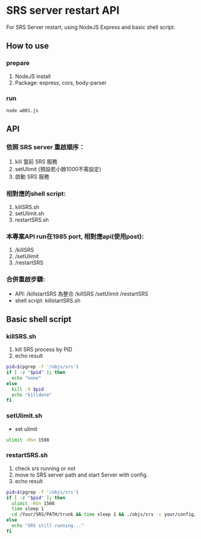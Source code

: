 # SRS server restart API

For SRS Server restart, using NodeJS Express and basic shell script.

## How to use

### prepare
1. NodeJS install
2. Package: express, cors,  body-parser

### run
```
node w001.js
```

## API

### 依照 SRS server 重啟順序：
1. kill 當前 SRS 服務
2. setUlimit (預設若小餘1000不需設定)
3. 啟動 SRS 服務

### 相對應的shell script:
1. killSRS.sh
2. setUlimit.sh
3. restartSRS.sh

### 本專案API run在1985 port, 相對應api(使用post):
1. /killSRS
2. /setUlimit
3. /restartSRS

### 合併重啟步驟:
- API: /killstartSRS  為整合 /killSRS /setUlimit /restartSRS
- shell script: killstartSRS.sh

## Basic shell script 

### killSRS.sh
1. kill SRS process by PID
2. echo result

```sh
pid=$(pgrep -f '/objs/srs')
if [ -z "$pid" ]; then
  echo "none"
else
  kill -9 $pid
  echo "killdone"
fi
```

### setUlimit.sh
- set ulimit

```sh
ulimit -HSn 1508
```

### restartSRS.sh
1. check srs running or not
2. move to SRS server path and start Server with config.
3. echo result

```sh
pid=$(pgrep -f '/objs/srs')
if [ -z "$pid" ]; then
  ulimit -HSn 1508
  time sleep 1
  cd /Your/SRS/PATH/trunk && time sleep 1 && ./objs/srs -c your/config/path/config.conf && echo "done"
else
  echo "SRS still running..."
fi
```

